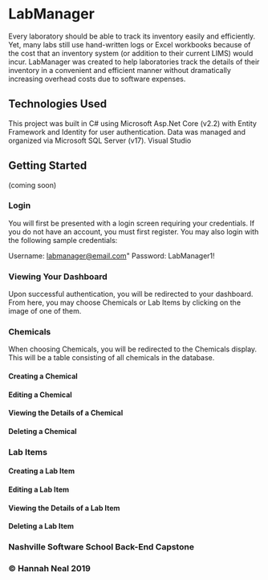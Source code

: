 # LabManager

Every laboratory should be able to track its inventory easily and efficiently. Yet, many labs still use hand-written logs or Excel workbooks because of the cost that an inventory system (or addition to their current LIMS) would incur. LabManager was created to help laboratories track the details of their inventory in a convenient and efficient manner without dramatically increasing overhead costs due to software expenses. 


## Technologies Used

This project was built in C# using Microsoft Asp.Net Core (v2.2) with Entity Framework and Identity for user authentication. Data was managed and organized via Microsoft SQL Server (v17). Visual Studio


## Getting Started

(coming soon)

### Login

You will first be presented with a login screen requiring your credentials. If you do not have an account, you must first register. You may also login with the following sample credentials:

Username: labmanager@email.com"
Password: LabManager1!


### Viewing Your Dashboard

Upon successful authentication, you will be redirected to your dashboard. From here, you may choose Chemicals or Lab Items by clicking on the image of one of them. 

### Chemicals

When choosing Chemicals, you will be redirected to the Chemicals display. This will be a table consisting of all chemicals in the database. 

#### Creating a Chemical


#### Editing a Chemical


#### Viewing the Details of a Chemical


#### Deleting a Chemical


### Lab Items

#### Creating a Lab Item


#### Editing a Lab Item


#### Viewing the Details of a Lab Item


#### Deleting a Lab Item



### Nashville Software School Back-End Capstone
### &copy; Hannah Neal 2019